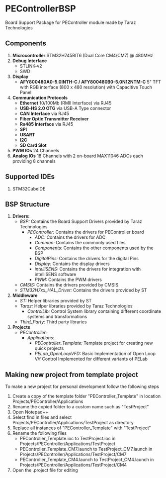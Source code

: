 # PEControllerBSP
Board Support Package for PEController module made by Taraz Technologies

## Components
1. **Microcontroller** STM32H745BIT6 (Dual Core CM4/CM7) @ 480MHz
2. **Debug Interface**
     - STLINK-v2
     - SWD
3. **Display**
     - **AFY800480A0-5.0INTH-C / AFY800480B0-5.0N12NTM-C** 5" TFT with RGB interface (800 x 480 resolution) with Capacitive Touch Panel
4. **Communication Protocols**
     - **Ethernet** 10/100Mb (RMII Interface) via RJ45
     - **USB-HS 2.0 OTG** via USB-A Type connector
     - **CAN Interface** via RJ45
     - **Fiber Optic Transmitter Receiver**
     - **Rs485 Interface** via RJ45
     - **SPI**
     - **USART**
     - **I2C**
     - **SD Card Slot**
5. **PWM IOs** 24 Channels
6. **Analog IOs** 18 Channels with 2 on-board MAX11046 ADCs each providing 8 channels

## Supported IDEs
1. STM32CubeIDE

## BSP Structure
1. **Drivers:**
	- *BSP:* Contains the Board Support Drivers provided by Taraz Technologies
		- *PEController:* Contains the drivers for PEController board
			- *ADC:* Contains the drivers for ADC 
			- *Common:* Contains the commonly used files
			- *Components:* Contains the other components used by the BSP
			- *DigitalPins:* Contains the drivers for the digital Pins
			- *Display:* Contains the display drivers
			- *intelliSENS:* Contains the drivers for integration with intelliSENS software
			- *PWM:* Contains the PWM drivers
	- *CMSIS:* Contains the drivers provided by CMSIS 
	- *STM32H7xx_HAL_Driver:* Contains the drivers provided by ST
2. **Middleware**
	- *ST:* Helper libraries provided by ST
	- *Taraz:* Helper libraries provided by Taraz Technologies
		- *ControlLib:* Control System library containing different coordinate systems and transformations
	- *Third_Party:* Third party libraries
3. **Projects**
	- *PEController:* 
		- *Applications:* 
			- *PEController_Template:*  Template project for creating new quick projects
			- *PELab_OpenLoopVFD:* Basic Implementation of Open Loop V/f Control Implemented for different variants of PELab


## Making new project from template project
To make a new project for personal development follow the following steps
1. Create a copy of the template folder "PEController_Template" in location Projects/PEController/Applications
2. Rename the copied folder to a custom name such as "TestProject"
3. Open Notepad++
4. Select find in files and select Projects/PEController/Applications/TestProject as directory 
5. Replace all instances of "PEController_Template" with "TestProject"
6. Rename the following files
	- PEController_Template.ioc to TestProject.ioc in Projects/PEController/Applications/TestProject
	- PEController_Template_CM7.launch to TestProject_CM7.launch in Projects/PEController/Applications/TestProject/CM7
	- PEController_Template_CM4.launch to TestProject_CM4.launch in Projects/PEController/Applications/TestProject/CM4
7. Open the .project file for editing